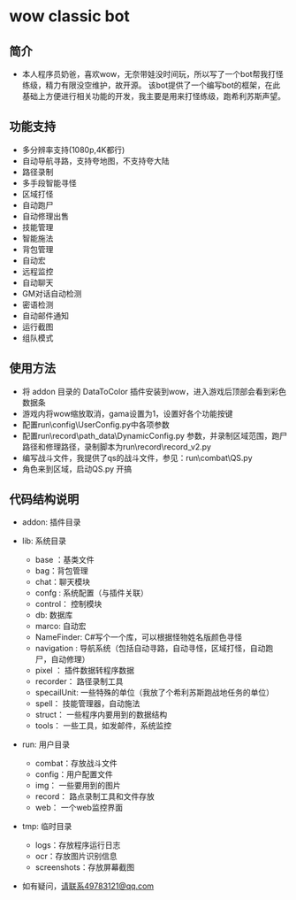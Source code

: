 # wow classic bot

## 简介
- 本人程序员奶爸，喜欢wow，无奈带娃没时间玩，所以写了一个bot帮我打怪练级，精力有限没空维护，故开源。
该bot提供了一个编写bot的框架，在此基础上方便进行相关功能的开发，我主要是用来打怪练级，跑希利苏斯声望。

## 功能支持
- 多分辨率支持(1080p,4K都行)
- 自动导航寻路，支持夸地图，不支持夸大陆
- 路径录制
- 多手段智能寻怪
- 区域打怪
- 自动跑尸
- 自动修理出售
- 技能管理
- 智能施法
- 背包管理
- 自动宏
- 远程监控
- 自动聊天
- GM对话自动检测
- 密语检测
- 自动邮件通知
- 运行截图
- 组队模式

## 使用方法
- 将 addon 目录的 DataToColor 插件安装到wow，进入游戏后顶部会看到彩色数据条
- 游戏内将wow缩放取消，gama设置为1，设置好各个功能按键
- 配置run\config\UserConfig.py中各项参数
- 配置run\record\path_data\DynamicConfig.py 参数，并录制区域范围，跑尸路径和修理路径，录制脚本为run\record\record_v2.py
- 编写战斗文件，我提供了qs的战斗文件，参见：run\combat\QS.py
- 角色来到区域，启动QS.py 开搞

## 代码结构说明
- addon: 插件目录
- lib: 系统目录
    + base ：基类文件
    + bag：背包管理
    + chat：聊天模块
    + confg : 系统配置（与插件关联）
    + control： 控制模块
    + db: 数据库
    + marco: 自动宏
    + NameFinder: C#写个一个库，可以根据怪物姓名版颜色寻怪
    + navigation : 导航系统（包括自动寻路，自动寻怪，区域打怪，自动跑尸，自动修理）
    + pixel ： 插件数据转程序数据
    + recorder： 路径录制工具
    + specailUnit: 一些特殊的单位（我放了个希利苏斯跑战地任务的单位）
    + spell： 技能管理器，自动施法
    + struct： 一些程序内要用到的数据结构
    + tools： 一些工具，如发邮件，系统监控
- run: 用户目录
    + combat：存放战斗文件
    + config：用户配置文件
    + img： 一些要用到的图片
    + record： 路点录制工具和文件存放
    + web： 一个web监控界面
- tmp: 临时目录
    + logs：存放程序运行日志
    + ocr：存放图片识别信息
    + screenshots：存放屏幕截图
    
- 如有疑问，请联系49783121@qq.com        
     
